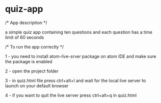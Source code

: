 # quiz-app

/* App description */

 a simple quiz app containing ten questions and each question has a time limit of 60 seconds


/* To run the app correctly */																																						

1 - you need to install atom-live-srver package on atom IDE and make sure the package is enabled

2 - open the project folder

3 - in quiz.html file press ctrl+alt+l and wait for the local live server to launch on your default browser

4 - if you want to quit the live server press ctrl+alt+q in quiz.html

